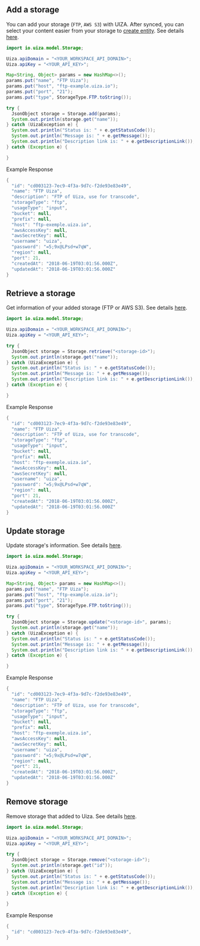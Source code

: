 ## Add a storage
You can add your storage (`FTP`, `AWS S3`) with UIZA.
After synced, you can select your content easier from your storage to [create entity](https://docs.uiza.io/#create-entity).
See details [here](https://docs.uiza.io/#add-a-storage).

```java
import io.uiza.model.Storage;

Uiza.apiDomain = "<YOUR_WORKSPACE_API_DOMAIN>";
Uiza.apiKey = "<YOUR_API_KEY>";

Map<String, Object> params = new HashMap<>();
params.put("name", "FTP Uiza");
params.put("host", "ftp-example.uiza.io");
params.put("port", "21");
params.put("type", StorageType.FTP.toString());

try {
  JsonObject storage = Storage.add(params);
  System.out.println(storage.get("name"));
} catch (UizaException e) {
  System.out.println("Status is: " + e.getStatusCode());
  System.out.println("Message is: " + e.getMessage());
  System.out.println("Description link is: " + e.getDescriptionLink());
} catch (Exception e) {

}
```

Example Response
```java
{
  "id": "cd003123-7ec9-4f3a-9d7c-f2de93e83e49",
  "name": "FTP Uiza",
  "description": "FTP of Uiza, use for transcode",
  "storageType": "ftp",
  "usageType": "input",
  "bucket": null,
  "prefix": null,
  "host": "ftp-exemple.uiza.io",
  "awsAccessKey": null,
  "awsSecretKey": null,
  "username": "uiza",
  "password": "=5;9x@LPsd+w7qW",
  "region": null,
  "port": 21,
  "createdAt": "2018-06-19T03:01:56.000Z",
  "updatedAt": "2018-06-19T03:01:56.000Z"
}
```

## Retrieve a storage
Get information of your added storage (FTP or AWS S3).
See details [here](https://docs.uiza.io/#retrieve-a-storage).

```java
import io.uiza.model.Storage;

Uiza.apiDomain = "<YOUR_WORKSPACE_API_DOMAIN>";
Uiza.apiKey = "<YOUR_API_KEY>";

try {
  JsonObject storage = Storage.retrieve("<storage-id>");
  System.out.println(storage.get("name"));
} catch (UizaException e) {
  System.out.println("Status is: " + e.getStatusCode());
  System.out.println("Message is: " + e.getMessage());
  System.out.println("Description link is: " + e.getDescriptionLink());
} catch (Exception e) {

}
```

Example Response
```java
{
  "id": "cd003123-7ec9-4f3a-9d7c-f2de93e83e49",
  "name": "FTP Uiza",
  "description": "FTP of Uiza, use for transcode",
  "storageType": "ftp",
  "usageType": "input",
  "bucket": null,
  "prefix": null,
  "host": "ftp-exemple.uiza.io",
  "awsAccessKey": null,
  "awsSecretKey": null,
  "username": "uiza",
  "password": "=5;9x@LPsd+w7qW",
  "region": null,
  "port": 21,
  "createdAt": "2018-06-19T03:01:56.000Z",
  "updatedAt": "2018-06-19T03:01:56.000Z"
}
```
## Update storage
Update storage's information.
See details [here](https://docs.uiza.io/#update-storage).

```java
import io.uiza.model.Storage;

Uiza.apiDomain = "<YOUR_WORKSPACE_API_DOMAIN>";
Uiza.apiKey = "<YOUR_API_KEY>";

Map<String, Object> params = new HashMap<>();
params.put("name", "FTP Uiza");
params.put("host", "ftp-example.uiza.io");
params.put("port", "21");
params.put("type", StorageType.FTP.toString());

try {
  JsonObject storage = Storage.update("<storage-id>", params);
  System.out.println(storage.get("name"));
} catch (UizaException e) {
  System.out.println("Status is: " + e.getStatusCode());
  System.out.println("Message is: " + e.getMessage());
  System.out.println("Description link is: " + e.getDescriptionLink());
} catch (Exception e) {

}
```

Example Response
```java
{
  "id": "cd003123-7ec9-4f3a-9d7c-f2de93e83e49",
  "name": "FTP Uiza",
  "description": "FTP of Uiza, use for transcode",
  "storageType": "ftp",
  "usageType": "input",
  "bucket": null,
  "prefix": null,
  "host": "ftp-exemple.uiza.io",
  "awsAccessKey": null,
  "awsSecretKey": null,
  "username": "uiza",
  "password": "=5;9x@LPsd+w7qW",
  "region": null,
  "port": 21,
  "createdAt": "2018-06-19T03:01:56.000Z",
  "updatedAt": "2018-06-19T03:01:56.000Z"
}
```

## Remove storage
Remove storage that added to Uiza.
See details [here](https://docs.uiza.io/#remove-storage).

```java
import io.uiza.model.Storage;

Uiza.apiDomain = "<YOUR_WORKSPACE_API_DOMAIN>";
Uiza.apiKey = "<YOUR_API_KEY>";

try {
  JsonObject storage = Storage.remove("<storage-id>");
  System.out.println(storage.get("id"));
} catch (UizaException e) {
  System.out.println("Status is: " + e.getStatusCode());
  System.out.println("Message is: " + e.getMessage());
  System.out.println("Description link is: " + e.getDescriptionLink());
} catch (Exception e) {

}
```

Example Response
```java
{
  "id": "cd003123-7ec9-4f3a-9d7c-f2de93e83e49",
}
```
